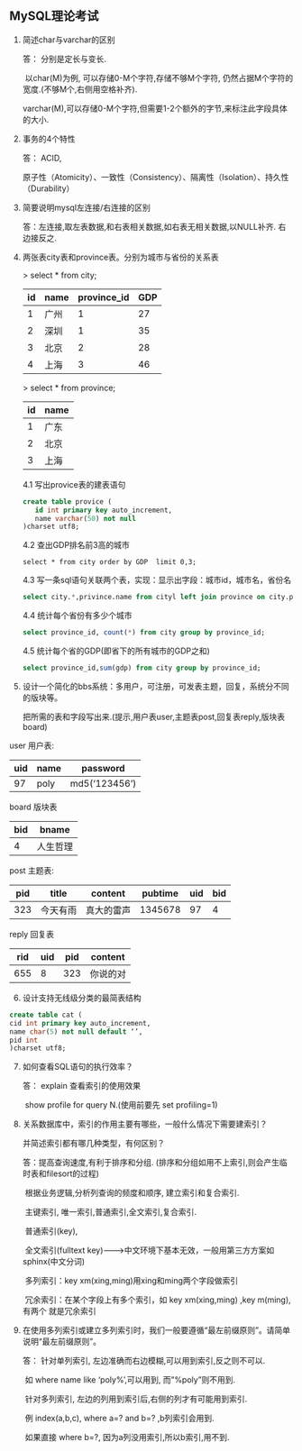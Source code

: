 ## MySQL理论考试

1. 简述char与varchar的区别

   答： 分别是定长与变长.

   ​	以char(M)为例, 可以存储0-M个字符,存储不够M个字符, 仍然占据M个字符的宽度.(不够M个,右侧用空格补齐).

   ​	varchar(M),可以存储0-M个字符,但需要1-2个额外的字节,来标注此字段具体的大小.

2. 事务的4个特性

   答： ACID, 

   ​	原子性（Atomicity）、一致性（Consistency）、隔离性（Isolation）、持久性（Durability）

3. 简要说明mysql左连接/右连接的区别

    答：左连接,取左表数据,和右表相关数据,如右表无相关数据,以NULL补齐. 右边接反之.

4. 两张表city表和province表。分别为城市与省份的关系表

   \> select * from city;

   | id   | name | province_id | GDP  |
   | ---- | ---- | ----------- | ---- |
   | 1    | 广州        | 1    | 27   |
   | 2    | 深圳        | 1    | 35   |
   | 3    | 北京        | 2    | 28   |
   | 4    | 上海        | 3    | 46   |

    \> select * from province;

   | id   | name |
   | ---- | ---- |
   | 1    | 广东 |
   | 2    | 北京 |
   | 3    | 上海 |

    

   4.1 写出provice表的建表语句

    ```sql
   create table provice (
       id int primary key auto_increment,
       name varchar(50) not null
   )charset utf8;
    ```

   

    4.2 查出GDP排名前3高的城市

    ```mysql
   select * from city order by GDP  limit 0,3;
    ```

   

    4.3 写一条sql语句关联两个表，实现：显示出字段：城市id，城市名，省份名

    ```sql
   select city.*,privince.name from cityl left join province on city.province_id=province.id;
    ```

   

    4.4 统计每个省份有多少个城市

    ```sql
   select province_id, count(*) from city group by province_id;
    ```

   

    4.5 统计每个省的GDP(即省下的所有城市的GDP之和)

    ```sql
   select province_id,sum(gdp) from city group by province_id;
    ```

   


5. 设计一个简化的bbs系统：多用户，可注册，可发表主题，回复，系统分不同的版块等。

   把所需的表和字段写出来.(提示,用户表user,主题表post,回复表reply,版块表board)

 user 用户表:

| uid  | name | password      |
| ---- | ---- | ------------- |
| 97   | poly | md5(‘123456’) |

board 版块表

| bid  | bname    |
| ---- | -------- |
| 4    | 人生哲理 |

post 主题表:

| pid  | title    | content    | pubtime | uid  | bid  |
| ---- | -------- | ---------- | ------- | ---- | ---- |
| 323  | 今天有雨 | 真大的雷声 | 1345678 | 97   | 4    |

reply 回复表

| rid  | uid  | pid  | content  |
| ---- | ---- | ---- | -------- |
| 655  | 8    | 323  | 你说的对 |

6. 设计支持无线级分类的最简表结构

 ```sql
create table cat (
cid int primary key auto_increment,
name char(5) not null default ‘’,
pid int
)charset utf8;
 ```

7. 如何查看SQL语句的执行效率？

    答： explain 查看索引的使用效果

   ​	show profile for query N.(使用前要先 set profiling=1)

   

8. 关系数据库中，索引的作用主要有哪些，一般什么情况下需要建索引？

   并简述索引都有哪几种类型，有何区别？

   答：提高查询速度,有利于排序和分组. (排序和分组如用不上索引,则会产生临时表和filesort的过程)

   ​	根据业务逻辑,分析列查询的频度和顺序, 建立索引和复合索引.

   ​	主键索引, 唯一索引,普通索引,全文索引,复合索引.

   ​	普通索引(key),

   ​	全文索引(fulltext key)--->中文环境下基本无效，一般用第三方方案如sphinx(中文分词)

   ​	多列索引：key xm(xing,ming)用xing和ming两个字段做索引

   ​	冗余索引：在某个字段上有多个索引，如 key xm(xing,ming) ,key m(ming),有两个 就是冗余索引

   

9. 在使用多列索引或建立多列索引时，我们一般要遵循“最左前缀原则”。请简单说明“最左前缀原则”。

   答： 针对单列索引, 左边准确而右边模糊,可以用到索引,反之则不可以.

   ​	如 where name like ‘poly%’,可以用到, 而”%poly”则不用到.

   ​	针对多列索引, 左边的列用到索引后,右侧的列才有可能用到索引.

   ​	例 index(a,b,c), where a=? and b=? ,b列索引会用到.

   ​	如果直接 where b=?, 因为a列没用索引,所以b索引,用不到.